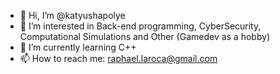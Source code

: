 - 👋 Hi, I’m @katyushapolye
- 👀 I’m interested in Back-end programming, CyberSecurity, Computational Simulations and Other (Gamedev as a hobby)
- 🌱 I’m currently learning C++
- 📫 How to reach me: raphael.laroca@gmail.com

<!---
katyushapolye/katyushapolye is a ✨ special ✨ repository because its `README.md` (this file) appears on your GitHub profile.
You can click the Preview link to take a look at your changes.
--->
